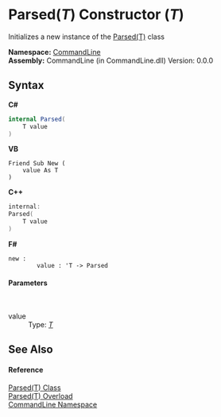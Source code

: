 # Parsed(*T*) Constructor (*T*)
 

Initializes a new instance of the <a href="T_CommandLine_Parsed_1">Parsed(T)</a> class

**Namespace:**&nbsp;<a href="N_CommandLine">CommandLine</a><br />**Assembly:**&nbsp;CommandLine (in CommandLine.dll) Version: 0.0.0

## Syntax

**C#**<br />
``` C#
internal Parsed(
	T value
)
```

**VB**<br />
``` VB
Friend Sub New ( 
	value As T
)
```

**C++**<br />
``` C++
internal:
Parsed(
	T value
)
```

**F#**<br />
``` F#
new : 
        value : 'T -> Parsed
```


#### Parameters
&nbsp;<dl><dt>value</dt><dd>Type: <a href="T_CommandLine_Parsed_1">*T*</a><br /></dd></dl>

## See Also


#### Reference
<a href="T_CommandLine_Parsed_1">Parsed(T) Class</a><br /><a href="Overload_CommandLine_Parsed_1__ctor">Parsed(T) Overload</a><br /><a href="N_CommandLine">CommandLine Namespace</a><br />